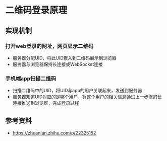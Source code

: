 # 二维码登录原理

## 实现机制
### 打开web登录的网址，网页显示二维码
* 服务器分配UID，将此UID嵌入到二维码展示到浏览器
* 服务器与浏览器保持长连接或WebSocket连接
### 手机端app扫描二维码
* 扫描二维码中的UID，将UID与app的用户关联起来，发送到服务器
* 服务器知道UID对应的是哪个用户，将这个用户的相关信息通过上一步骤的长连接推送到浏览器，完成登录过程

## 参考资料
* https://zhuanlan.zhihu.com/p/22325152
